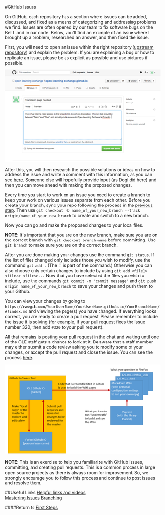 #GitHub Issues

On GitHub, each repository has a section where issues can be added, discussed, and fixed as a means of categorizing and addressing problems we find. Issues are often opened by our team to fix software bugs on the BeLL and in our code. Below, you'll find an example of an issue where I brought up a problem, researched an answer, and then fixed the issue.

First, you will need to open an issue within the right repository ([upstream repository](https://github.com/open-learning-exchange/open-learning-exchange.github.io)) and explain the problem. If you are explaining a bug or how to replicate an issue, please be as explicit as possible and use pictures if possible.

![Providing detail on a new issue](uploads/images/newissue.png)

After this, you will then research the possible solutions or ideas on how to address the issue and write a comment with this information, as you can see [here](https://github.com/open-learning-exchange/open-learning-exchange.github.io/issues/15). Someone else will hopefully provide input (as Dogi did here) and then you can move ahead with making the proposed changes.

Every time you start to work on an issue you need to create a branch to keep your work on various issues separate from each other. Before you create your branch, sync your repo following the process in the [previous step](http://open-learning-exchange.github.io/#!pages/gitandrepositories.md). Then use  `git checkout -b name_of_your_new_branch --track origin/name_of_your_new_branch` to create and switch to a new branch.

Now you can go and make the proposed changes to your local files.

**NOTE**: It's important that you are on the new branch, make sure you are on the correct branch with `git checkout branch-name` before committing. Use `git branch` to make sure you are on the correct branch.

After you are done making your changes use the command `git status`. If the list of files changed only includes those you wish to modify, use the command `git add .` (The '.' is part of the command.) Otherwise you can also choose only certain changes to include by using `git add <file1> <file2> <file3>...`  Now that you have selected the files you wish to include, use the commands `git commit -m "commit message"` and `git push origin name_of_your_new_branch` to save your changes and push them to your Github. 

You can view your changes by going to <code>https://<b>rawgit.com</b>/YourUserName/YourUserName.github.io/YourBranchName/#!index.md</code> and viewing the page(s) you have changed. If everything looks correct, you are ready to create a pull request. Please remember to include the issue it is solving (for example, if your pull request fixes the issue number 320, then add `#320` to your pull request).

All that remains is posting your pull request in the chat and waiting until one of the OLE staff gets a chance to look at it. Be aware that a staff member may either submit a code review asking you to modify some of your changes, or accept the pull request and close the issue. You can see the process [here](https://github.com/open-learning-exchange/open-learning-exchange.github.io/issues/15).

![GitHub repos flowchart](uploads/images/flowchart_rep_fork_wiki.png)

**NOTE**: This is an exercise to help you familiarize with GitHub issues, committing, and creating pull requests. This is a common process in large open source projects as there is always room for improvement. So, we strongly encourage you to follow this process and continue to post issues and resolve them.

##Useful Links
[Helpful links and videos](faq.md#Helpful_Links)  
[Mastering Issues](https://guides.github.com/features/issues/)
[Branching](https://help.github.com/articles/creating-and-deleting-branches-within-your-repository/)

####Return to [First Steps](firststeps.md)
